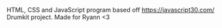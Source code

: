 HTML, CSS and JavaScript program based off https://javascript30.com/ Drumkit project.
Made for Ryann <3
